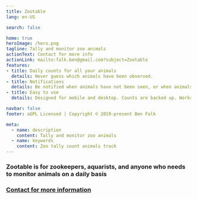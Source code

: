 ```yaml
---
title: Zootable
lang: en-US

search: false

home: true
heroImage: /hero.png
tagline: Tally and monitor zoo animals
actionText: Contact for more info
actionLink: mailto:falk.ben@gmail.com?subject=Zootable
features:
- title: Daily counts for all your animals
  details: Never guess which animals have been observed.
- title: Notifications
  details: Be notified when animals have not been seen, or when animals are marked missing.
- title: Easy to use
  details: Designed for mobile and desktop. Counts are backed up. Works with existing record systems.

navbar: false
footer: aGPL Licensed | Copyright © 2019-present Ben Falk

meta:
  - name: description
    content: Tally and monitor zoo animals
  - name: keywords
    content: Zoo tally count animals track
---
```


<div class="hero">

### Zootable is for zookeepers, aquarists, and anyone who needs to monitor animals on a daily basis

### [Contact for more information](mailto:falk.ben@gmail.com?subject=Zootable)

</div>